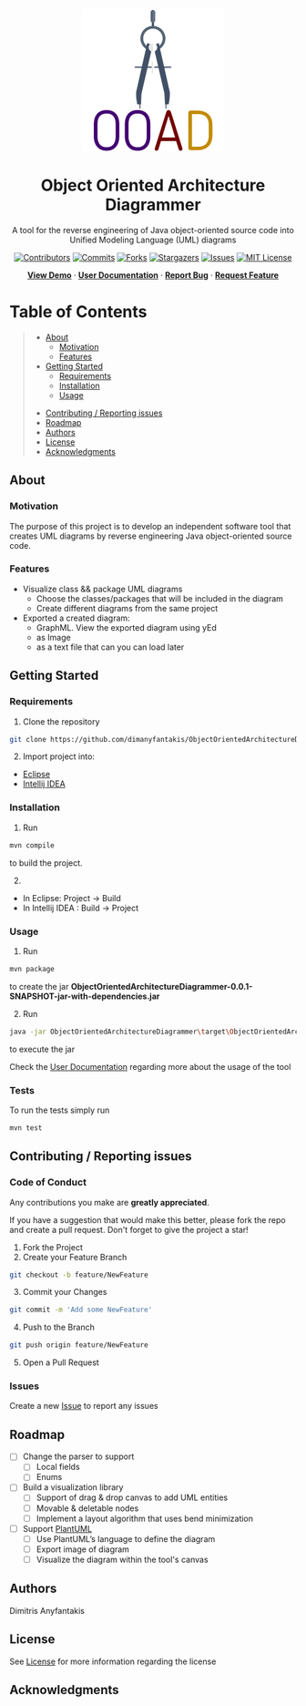<div align="center">
  <a href=https://github.com/dimanyfantakis/ObjectOrientedArchitectureDiagrammer>
    <img src="src/main/resources/assets/logo.png" alt="Logo" width="250" height="250">
  </a>
  <h1>Object Oriented Architecture Diagrammer</h1>
  <p>
    A tool for the reverse engineering of Java object-oriented source code into Unified Modeling Language (UML) diagrams
  </p>
  
[![Contributors][contributors-shield]][contributors-url]
[![Commits][commits-shield]][commits-url]
[![Forks][forks-shield]][forks-url]
[![Stargazers][stars-shield]][stars-url]
[![Issues][issues-shield]][issues-url]
[![MIT License][license-shield]][license-url]

[**View Demo**][demo-url] · [**User Documentation**][userDocumentation-url] · [**Report Bug**][issues-url] · [**Request Feature**][issues-url]

</div>

# Table of Contents
> - [About](#about)
>   * [Motivation](#motivation)
>   * [Features](#features)
> - [Getting Started](#getting-started)
>   * [Requirements](#requirements)
>   * [Installation](#installation)
>   * [Usage](#usage)
>* [Contributing / Reporting issues](#contributing--reporting-issues)
>* [Roadmap](#roadmap)
>* [Authors](#authors)
>* [License](#license)
>* [Acknowledgments](#acknowledgments)

## About

### Motivation

The purpose of this project is to develop an independent software tool that creates UML diagrams by reverse engineering Java object-oriented source code. 

### Features

* Visualize class && package UML diagrams 
  * Choose the classes/packages that will be included in the diagram
  * Create different diagrams from the same project
* Exported a created diagram:
  * GraphML. View the exported diagram using yEd
  * as Image
  * as a text file that can you can load later

## Getting Started

### Requirements

1. Clone the repository
  ```bash
  git clone https://github.com/dimanyfantakis/ObjectOrientedArchitectureDiagrammer.git
  ```

2. Import project into:
  * [Eclipse][importEclipse-url]
  * [Intellij IDEA][importIntellij-url]

### Installation

1. Run
  ```bash
  mvn compile
  ```
to build the project.

2. 
* In Eclipse: Project -> Build
* In Intellij IDEA : Build -> Project

### Usage

1. Run
  ```bash
  mvn package
  ```
to create the jar **ObjectOrientedArchitectureDiagrammer-0.0.1-SNAPSHOT-jar-with-dependencies.jar**

2. Run
  ```bash
  java -jar ObjectOrientedArchitectureDiagrammer\target\ObjectOrientedArchitectureDiagrammer-0.0.1-SNAPSHOT-jar-with-dependencies.jar
  ```
to execute the jar

Check the [User Documentation][userDocumentation-url] regarding more about the usage of the tool

### Tests

To run the tests simply run
  ```bash
  mvn test
  ```

## Contributing / Reporting issues

### Code of Conduct

Any contributions you make are **greatly appreciated**.

If you have a suggestion that would make this better, please fork the repo and create a pull request. Don't forget to give the project a star!

1. Fork the Project
2. Create your Feature Branch
  ```bash
  git checkout -b feature/NewFeature
  ```
3. Commit your Changes
  ```bash
  git commit -m 'Add some NewFeature'
  ```
4. Push to the Branch
  ```bash
  git push origin feature/NewFeature
  ```
5. Open a Pull Request

### Issues

Create a new [Issue][issues-url] to report any issues

## Roadmap

- [ ] Change the parser to support
  - [ ] Local fields
  - [ ] Enums
- [ ] Build a visualization library
    - [ ] Support of drag & drop canvas to add UML entities
    - [ ] Movable & deletable nodes
    - [ ] Implement a layout algorithm that uses bend minimization
- [ ] Support [PlantUML][plantuml-url]
  - [ ] Use PlantUML’s language to define the diagram
  - [ ] Export image of diagram
  - [ ] Visualize the diagram within the tool's canvas
    
## Authors
Dimitris Anyfantakis

## License

See [License][license-url] for more information regarding the license

## Acknowledgments

[contributors-shield]: https://img.shields.io/github/contributors/DAINTINESS-Group/ObjectOrientedArchitectureDiagrammer
[contributors-url]: https://github.com/DAINTINESS-Group/ObjectOrientedArchitectureDiagrammer/graphs/contributors
[commits-shield]: https://img.shields.io/github/last-commit/DAINTINESS-Group/ObjectOrientedArchitectureDiagrammer
[commits-url]: https://github.com/DAINTINESS-Group/ObjectOrientedArchitectureDiagrammer/commit/main
[forks-shield]: https://img.shields.io/github/forks/DAINTINESS-Group/ObjectOrientedArchitectureDiagrammer
[forks-url]: https://github.com/DAINTINESS-Group/ObjectOrientedArchitectureDiagrammer/network/members
[stars-shield]: https://img.shields.io/github/stars/DAINTINESS-Group/ObjectOrientedArchitectureDiagrammer
[stars-url]: https://github.com/DAINTINESS-Group/ObjectOrientedArchitectureDiagrammer/stargazers
[issues-shield]: https://img.shields.io/github/issues/DAINTINESS-Group/ObjectOrientedArchitectureDiagrammer
[issues-url]: https://github.com/DAINTINESS-Group/ObjectOrientedArchitectureDiagrammer/issues/
[license-shield]: https://img.shields.io/github/license/DAINTINESS-Group/ObjectOrientedArchitectureDiagrammer
[license-url]: https://github.com/DAINTINESS-Group/ObjectOrientedArchitectureDiagrammer/blob/main/LICENSE
[userDocumentation-url]: https://drive.google.com/file/d/17h9-hPtQ7GXwKxacQCjEKP51aE3G2JdZ/view?usp=sharing
[demo-url]: https://github.com/DAINTINESS-Group/ObjectOrientedArchitectureDiagrammer
[importEclipse-url]: https://www.baeldung.com/maven-import-eclipse
[importIntellij-url]: https://www.jetbrains.com/idea/guide/tutorials/working-with-maven/importing-a-project/
[plantuml-url]: https://plantuml.com/
